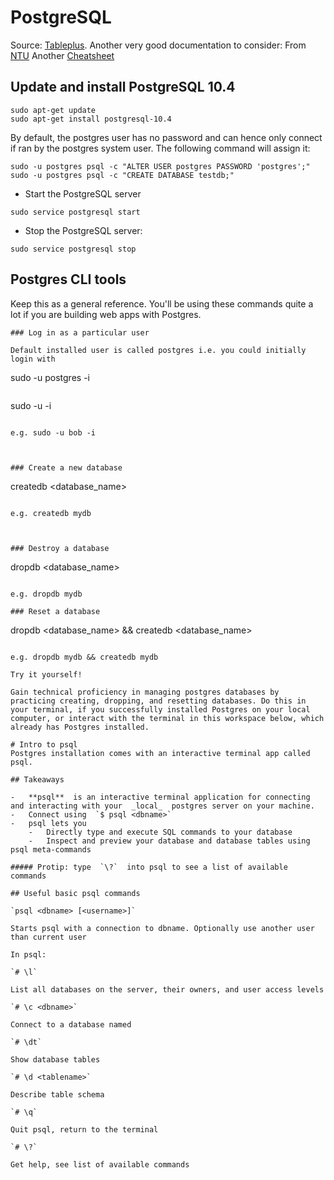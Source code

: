 
# PostgreSQL
Source: [Tableplus](https://tableplus.com/blog/2018/10/how-to-start-stop-restart-postgresql-server.html).
Another very good documentation to consider:
From [NTU](https://www3.ntu.edu.sg/home/ehchua/programming/sql/PostgreSQL_GetStarted.html#:~:text=for%20the%20password.-,4.4%20Add%20your%20UNIX%20user%20as%20PostgreSQL%20user,%22%20su%20%2D%20username%20%22)
Another [Cheatsheet](https://video.udacity-data.com/topher/2019/August/5d5a1055_postgres-psql-cheat-sheet/postgres-psql-cheat-sheet.pdf)

  

## Update and install PostgreSQL 10.4

  

```
sudo apt-get update
sudo apt-get install postgresql-10.4
```

  

By default, the postgres user has no password and can hence only connect if ran by the postgres system user. The following command will assign it:

```
sudo -u postgres psql -c "ALTER USER postgres PASSWORD 'postgres';"
sudo -u postgres psql -c "CREATE DATABASE testdb;"
```

  

- Start the PostgreSQL server

  

```
sudo service postgresql start
```

  

- Stop the PostgreSQL server:

  

```
sudo service postgresql stop
```

  

## Postgres CLI tools

Keep this as a general reference. You'll be using these commands quite a lot if you are building web apps with Postgres.

  
```
### Log in as a particular user

Default installed user is called postgres i.e. you could initially login with 
```
sudo -u postgres -i
```
```
sudo -u <username> -i
```

e.g. sudo -u bob -i

  

### Create a new database

```
createdb <database_name>
```

e.g. createdb mydb

  

### Destroy a database

```
dropdb <database_name>
```

e.g. dropdb mydb

### Reset a database

```
dropdb <database_name> && createdb <database_name>
```

e.g. dropdb mydb && createdb mydb

Try it yourself!

Gain technical proficiency in managing postgres databases by practicing creating, dropping, and resetting databases. Do this in your terminal, if you successfully installed Postgres on your local computer, or interact with the terminal in this workspace below, which already has Postgres installed.

# Intro to psql
Postgres installation comes with an interactive terminal app called psql.

## Takeaways

-   **psql**  is an interactive terminal application for connecting and interacting with your  _local_  postgres server on your machine.
-   Connect using  `$ psql <dbname>`
-   psql lets you
    -   Directly type and execute SQL commands to your database
    -   Inspect and preview your database and database tables using psql meta-commands

##### Protip: type  `\?`  into psql to see a list of available commands

## Useful basic psql commands

`psql <dbname> [<username>]`

Starts psql with a connection to dbname. Optionally use another user than current user

In psql:

`# \l`

List all databases on the server, their owners, and user access levels

`# \c <dbname>`

Connect to a database named

`# \dt`

Show database tables

`# \d <tablename>`

Describe table schema

`# \q`

Quit psql, return to the terminal

`# \?`

Get help, see list of available commands

